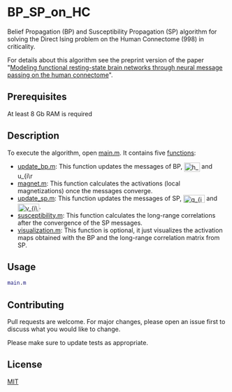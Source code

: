 # BP_SP_on_HC
Belief Propagation (BP) and Susceptibility Propagation (SP) algorithm for solving the Direct Ising problem on the Human Connectome (998) in criticality.

For details about this algorithm see the preprint version of the paper "[Modeling functional resting-state brain networks through neural message passing on the human connectome](https://arxiv.org/abs/1906.05369)".

## Prerequisites
At least 8 Gb RAM is required

## Description
To execute the algorithm, open [main.m](https://github.com/JulioAPeraza/BP_SP_on_HC/blob/master/main.m). It contains five [functions](https://github.com/JulioAPeraza/BP_SP_on_HC/blob/master/fucntions/):
* [update_bp.m](https://github.com/JulioAPeraza/BP_SP_on_HC/blob/master/fucntions/update_bp.m): This function updates the messages of BP, <img src="http://bit.ly/2La0xP3" align="center" border="0" alt=" h_{i\rightarrow j} " width="36" height="21" /> and <img src="http://bit.ly/2FsVpBT" align="center" border="0" alt=" u_{i\rightarrow j} " width="36" height="17" />
* [magnet.m](https://github.com/JulioAPeraza/BP_SP_on_HC/blob/master/fucntions/magnet.m): This function calculates the activations (local magnetizations) once the messages converge.
* [update_sp.m](https://github.com/JulioAPeraza/BP_SP_on_HC/blob/master/fucntions/update_sp.m): This function updates the messages of SP, <img src="http://bit.ly/2Ftl8u7" align="center" border="0" alt=" g_{i\rightarrow j,k} " width="49" height="18" /> and <img src="http://bit.ly/2L7bil8" align="center" border="0" alt=" v_{i\rightarrow j,k} " width="49" height="18" />.
* [susceptibility.m](https://github.com/JulioAPeraza/BP_SP_on_HC/blob/master/fucntions/susceptibility.m): This function calculates the long-range correlations after the convergence of the SP messages.
* [visualization.m](https://github.com/JulioAPeraza/BP_SP_on_HC/blob/master/fucntions/visualization.m): This function is optional, it just visualizes the activation maps obtained with the BP and the long-range correlation matrix from SP.
  
## Usage
```matlab
main.m
```
  
  ## Contributing
Pull requests are welcome. For major changes, please open an issue first to discuss what you would like to change.

Please make sure to update tests as appropriate.

## License
[MIT](https://choosealicense.com/licenses/mit/)

